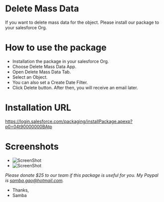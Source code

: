 # Delete Mass Data
 If you want to delete mass data for the object. Please install our package to your salesforce Org.
 
# How to use the package
- Installation the package in your salesforce Org. 
- Choose Delete Mass Data App. 
- Open Delete Mass Data Tab. 
- Select an Object. 
- You can also set a Create Date Filter. 
- Click Delete button. After then, you will receive an email later.

# Installation URL
 https://login.salesforce.com/packaging/installPackage.apexp?p0=04t90000000BAtp

# Screenshots
* ![ScreenShot](https://www.dropbox.com/s/3iy5062r9livwkb/Main.png?dl=0)
* ![ScreenShot](https://www.dropbox.com/s/hqytbtex2grc6e9/2.png?dl=0)

*Please donate $25 to our team if this package is useful for you. My Paypal is samba.gao@hotmail.com.*

* Thanks,
* Samba
